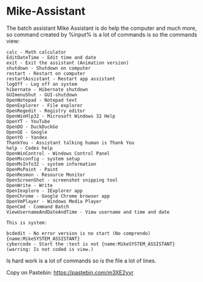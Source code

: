 # Mike-Assistant
The batch assistant Mike Assistant is do help the computer and much more, so command created by %input%
is a lot of commands is so the commands view: 

    calc - Math calculator
    EditDateTime - Edit time and date
    exit - Exit the assistant (Animation version)
    shutdown - Shutdown on computer
    restart - Restart on computer
    restartAssistant - Restart app assistant
    logOff - Log off on system
    hibernate - Hibernate shutdown
    GUImenuShut - GUI-shutdown
    OpenNotepad - Notepad text
    OpenExplorer - File explorer
    OpenRegedit - Registry editor
    OpenWinHlp32 - Microsoft Windows 32 Help
    OpenYT - YouTube
    OpenDO - DuckDuckGo
    OpenGE - Google
    OpenYO - Yandex
    ThankYou - Assistant talking human is Thank You
    help - Codes help 
    OpenWinControl - Windows Control Panel
    OpenMsconfig - system setup 
    OpenMsInfo32 - system information
    OpenMsPaint - Paint
    OpenResmon - Resource Monitor
    OpenScreenShot - screenshot snipping tool 
    OpenWrite - Write
    OpenIexplore - IExplorer app
    OpenChrome - Google Chrome browser app
    OpenVmPlayer - Windows Media Player
    OpenCmd - Command Batch
    ViewUsernameAndDateAndTime - View username and time and date

    This is system:

    bcdedit - No error version is no start (No comprendo) {name:MikeSYSTEM_ASSISTANT}
    cybercode - Start the :test is not {name:MikeSYSTEM_ASSISTANT} (warring: Is not coded is view.)
    
Is hard work is a lot of commands so is the file a lot of lines.

Copy on Pastebin:
https://pastebin.com/m3XE2yvr

    
